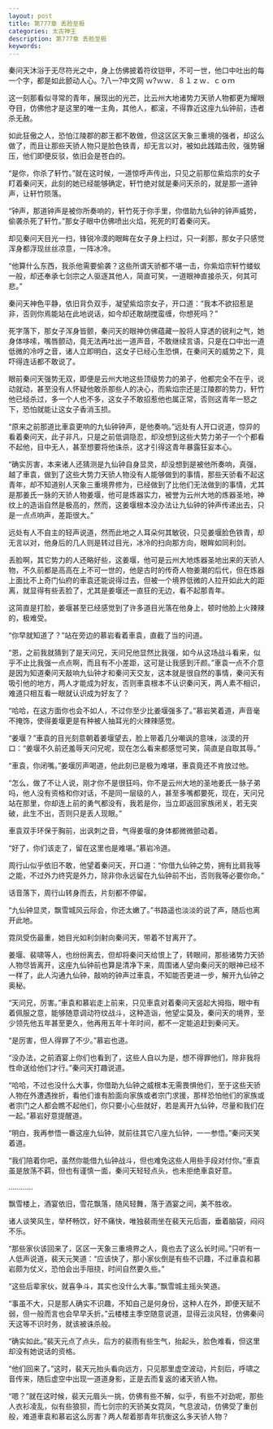 ```yaml
---
layout: post
title: 第777章 丢脸至极
categories: 太古神王
description: 第777章 丢脸至极
keywords:
---
```


秦问天沐浴于无尽符光之中，身上仿佛披着符纹铠甲，不可一世，他口中吐出的每一个字，都是如此颤动人心。?八一?中文网   ｗ?ｗｗ．８１ｚｗ．ｃｏｍ

这一刻那看似寻常的青年，展现出的光芒，比云州大地诸势力天骄人物都更为耀眼夺目，仿佛他才是这里的唯一主角，其他人，都滚，不得靠近这座九仙钟前，违者杀无赦。

如此狂傲之人，恐怕江陵郡的郡王都不敢做，但这区区天象三重境的强者，却这么做了，而且让那些天骄人物只是脸色铁青，却无言以对，被如此践踏击败，强势辗压，他们即便反驳，依旧会是苍白的。

“是你，你杀了轩竹。”就在这时候，一道惊呼声传出，只见之前那位紫焰宗的女子盯着秦问天，此刻的她已经能够确定，轩竹绝对就是秦问天杀的，就是那一道钟声，让轩竹陨落。

“钟声，那道钟声是被你所奏响的，轩竹死于你手里，你借助九仙钟的钟声威势，偷袭杀死了轩竹。”那女子眼中仿佛喷出火焰，死死的盯着秦问天。

却见秦问天目光一扫，锋锐冷漠的眼眸在女子身上扫过，只一刹那，那女子只感觉浑身都浮现丝丝凉意，一阵冰冷。

“他算什么东西，我杀他需要偷袭？这些所谓天骄都不堪一击，你紫焰宗轩竹蝼蚁一般，却还奉承七剑宗之人驱逐其他人，简直可笑，一道眼神直接杀灭，何其可悲。”

秦问天神色平静，依旧背负双手，凝望紫焰宗女子，开口道：“我本不欲招惹是非，否则你焉能站在此地说话，如今却还敢胡搅蛮缠，你想死吗？”

死字落下，那女子浑身皆颤，秦问天的眼神仿佛蕴藏一股将人穿透的锐利之气，她身体哆嗦，嘴唇颤动，竟无法再吐出一道声音，不敢继续言语，只是在口中出一道低微的冷哼之音，诸人立即明白，这女子已经心生恐惧，在秦问天的威势之下，竟吓得连话都不敢说了。

眼前秦问天强势无双，即便是云州大地这些顶级势力的弟子，他都完全不在乎，说动就动，甚至没有人怀疑他敢杀那些人的决心，而紫焰宗还是江陵郡的势力，轩竹他已经杀过，多一个人也不多，这女子不敢招惹他也属正常，否则这青年一怒之下，恐怕就能让这女子香消玉损。

“原来之前那道比車袁更响的九仙钟钟声，是他奏响。”远处有人开口说道，惊异的看着秦问天，此子非凡，只是之前低调隐忍，却没想到这些大势力弟子一个个都看不起他，目中无人，甚至想要将他诛杀，这才引得这青年暴露狂妄本心。

“确实厉害，本来诸人还猜测是九仙钟自身显灵，却没想到是被他所奏响，真强，越了車袁，做到了这些大势力天骄人物没有人能够做到的事情，那些天骄看不起这青年，却不知道别人天象三重境界修为，已经做到了比他们无法做到的事情，尤其是那姜氏一脉的天骄人物姜堰，他可是炼器实力，被誉为云州大地的炼器圣地，神纹上的造诣自然是极高的，然而，这姜堰根本没办法让九仙钟的钟声传递出去，只是一点点响声，差距很大。”

远处有人不自主的轻声说道，然而此地之人耳朵何其敏锐，只见姜堰脸色铁青，却无言以对，他身后的几人则是转过目光，冰冷的扫向那方向，眼眸如同利剑。

丢脸啊，其它势力的人还略好些，这姜堰，他可是云州大地炼器圣地出来的天骄人物，不久前都是高高在上不可一世的，他是古时的传奇人物姜潮的后代，但在炼器上面比不上奇门仙府的車袁还能说得过去，但被一个境界低微的人拉开如此大的距离，就显得有些丢脸了，尤其是姜堰还一直狂的无边，看不起那青年。

这简直是打脸，姜堰甚至已经感觉到了许多道目光落在他身上，顿时他脸上火辣辣的，极难受。

“你早就知道了？”站在旁边的慕岩看着車袁，直截了当的问道。

“恩，之前我就猜到了是天问兄，天问兄他显然比我强，如今从这场战斗看来，似乎不止比我强一点点啊，而且有不小差距，这可是让我感到汗颜。”車袁一点不介意是因为知道秦问天敲响九仙钟才和秦问天交友，这本就是很自然的事情，秦问天有吸引他的地方，两人才能成为好友，否则車袁根本不认识秦问天，两人素不相识，难道只相互看一眼就认识成为好友了？

“哈哈，在这方面你也会不如人，不过你至少比姜堰强多了。”慕岩笑着道，声音毫不掩饰，使得姜堰更是有种被人抽耳光的火辣辣感觉。

“姜堰？”車袁的目光刻意朝着姜堰望去，脸上带着几分嘲讽的意味，淡漠的开口：“姜堰不久前还羞辱天问兄呢，现在怎么看来都感觉可笑，简直是自取其辱。”

“車袁，你闭嘴。”姜堰厉声喝道，他此刻已是极为难堪，車袁竟还不肯放过他。

“怎么，做了不让人说，刚才你不是很狂吗，你不是云州大地的圣地姜氏一脉子弟吗，他人没有资格和你对话，不是同一层级的人，甚至多嘴都要死，现在，天问兄站在那里，你却连上前的勇气都没有，我若是你，当立即返回家族闭关，若无突破，此生不出，否则只是丢人现眼。”

車袁双手环保于胸前，出讽刺之音，气得姜堰的身体都微微颤动着。

“好了，你们该走了，留在这里也是难堪。”慕岩冷道。

周行山似乎依旧不敢，他望着秦问天，开口道：“你借九仙钟之势，拥有比肩我等之能，不过外力终究是外力，除非你永远留在九仙钟前不出，否则我等必要你命。”

话音落下，周行山转身而去，片刻都不停留。

“九仙钟显灵，飘雪城风云际会，你还太嫩了。”书路遥也淡淡的说了声，随后也离开此地。

霓凤受伤最重，她目光如利剑射向秦问天，带着不甘离开了。

姜堰、裴啸等人，也纷纷离去，但却将秦问天给恨上了，转眼间，那些诸势力天骄人物尽皆离开，这座九仙钟前也算是清净下来，周围诸人望向秦问天的眼神已经不一样了，此人沟通九仙钟，敲响的钟声过車袁，不知能否更进一步，解开九仙钟之奥秘。

“天问兄，厉害。”車袁和慕岩走上前来，只见車袁对着秦问天竖起大拇指，眼中有着佩服之意，能够随意调动符纹战斗，这种造诣，他望尘莫及，秦问天的境界，至少领先他五年甚至更久，他再用五年十年时间，都不一定能追赶到秦问天。

“是厉害，但人得罪了不少。”慕岩也道。

“没办法，之前酒宴上你们也看到了，这些人自以为是，想不得罪他们，除非我将性命送给他们才行。”秦问天打趣说道。

“哈哈，不过也没什么大事，你借助九仙钟之威根本无需畏惧他们，至于这些天骄人物在外遭遇挫折，看他们谁有脸面向家族或者宗门求援，那样恐怕他们的家族或者宗门之人都会瞧不起他们，你只要小心些就好，若是离开九仙钟，尽量和我们在一起。”慕岩好意提醒道。

“明白，我再参悟一番这座九仙钟，就前往其它八座九仙钟，一一参悟。”秦问天笑着道。

“我们陪着你吧，虽然你能借九仙钟战斗，但也难免这些人用些手段对付你。”車袁虽是放荡不羁，但也有谨慎一面，秦问天轻轻点头，也未拒绝車袁好意。

…………

飘雪楼上，酒宴依旧，雪花飘落，随风轻舞，落于酒宴之间，美不胜收。

诸人谈笑风生，举杯畅饮，好不痛快，唯独裴雨坐在裴天元后面，垂着脑袋，闷闷不乐。

“那些家伙该回来了，区区一天象三重境界之人，竟也去了这么长时间。”只听有一人低声说道，裴天元笑道：“应该快了，那小家伙倒是有些不识趣，不过車袁和慕岩颇为仗义，恐怕会出手阻挠，时间自然要久些。”

“这些后辈家伙，就喜争斗，其实也没什么大事。”飘雪城主摇头笑道。

“事虽不大，只是那人确实不识趣，不知自己是何身份，这种人在外，即便天赋不弱，但一般而言也会早早夭折。”云楼楼主季空随意说道，显得云淡风轻，仿佛秦问天这等不识时务，就该被诛杀般。

“确实如此。”裴天元点了点头，后方的裴雨有些生气，抬起头，脸色难看，但这里却没有她说话的资格。

“他们回来了。”这时，裴天元抬头看向远方，只见那里虚空波动，片刻后，呼啸之音传来，随后虚空中出现一道道身影，正是去而复返的诸天骄人物。

“嗯？”就在这时候，裴天元眉头一挑，仿佛有些不解，似乎，有些不对劲呢，那些人衣衫凌乱，似有些狼狈，而七剑宗的天骄美女霓凤，气息波动，仿佛受了重创般，难道車袁和慕岩这么厉害？两人帮着那青年抗衡这么多天骄人物？
